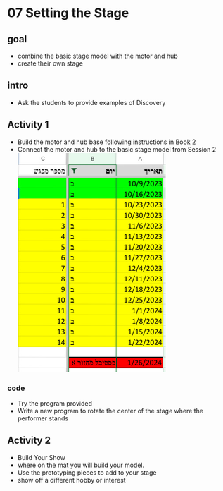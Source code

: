 # 07 Setting the Stage

## goal
* combine the basic stage model with the motor and hub
* create their own stage

## intro
* Ask the students to provide examples of Discovery 


## Activity 1

* Build the motor and hub base following instructions in Book 2
* Connect the motor and hub to the basic stage model from Session 2
![Alt text](image.png)

### code
* Try the program provided
* Write a new program to rotate the center of the stage where the performer stands


## Activity 2 
* Build Your Show 
* where on the mat you will build your model.
* Use the prototyping pieces to add to your stage 
* show off a different hobby or interest


